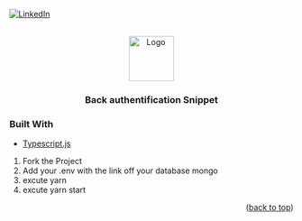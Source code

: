 <div id="top"></div>


<!-- PROJECT SHIELDS -->
[![LinkedIn][linkedin-shield]][linkedin-url]



<!-- PROJECT LOGO -->
<br />
<div align="center">
  <a href="https://github.com/N0vali/react-authentification-back">
    <img src="https://github.com/N0vali/react-authentification-back/blob/main/snippet-logo.png" alt="Logo" width="80" height="80">
  </a>

  <h3 align="center">Back authentification Snippet</h3>
</div>


### Built With

* [Typescript.js](https://nextjs.org/)



<!-- GETTING STARTED -->



1. Fork the Project
2. Add your .env with the link off your database mongo
3. excute yarn
4. excute yarn start

<p align="right">(<a href="#top">back to top</a>)</p>




<!-- MARKDOWN LINKS & IMAGES -->
<!-- https://www.markdownguide.org/basic-syntax/#reference-style-links -->
[linkedin-shield]: https://img.shields.io/badge/-LinkedIn-black.svg?style=for-the-badge&logo=linkedin&colorB=555
[linkedin-url]: https://www.linkedin.com/in/alicia-pilar-306288168/
